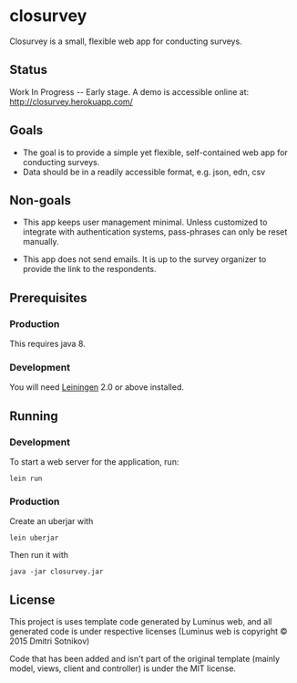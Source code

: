 # closurvey

Closurvey is a small, flexible web app for conducting surveys.

## Status

Work In Progress -- Early stage.
A demo is accessible online at: http://closurvey.herokuapp.com/

## Goals

* The goal is to provide a simple yet flexible, self-contained web app for conducting surveys.
* Data should be in a readily accessible format, e.g. json, edn, csv

## Non-goals

* This app keeps user management minimal. Unless customized to integrate with authentication systems, pass-phrases can only be reset manually.

* This app does not send emails. It is up to the survey organizer to provide the link to the respondents.

## Prerequisites

### Production
This requires java 8.

### Development
You will need [Leiningen][1] 2.0 or above installed.

[1]: https://github.com/technomancy/leiningen

## Running

### Development

To start a web server for the application, run:

    lein run 

### Production

Create an uberjar with

    lein uberjar

Then run it with

    java -jar closurvey.jar

## License
This project is uses template code generated by Luminus web, and all generated code is under respective licenses (Luminus web is copyright © 2015 Dmitri Sotnikov)

Code that has been added and isn't part of the original template (mainly model, views, client and controller) is under the MIT license.

